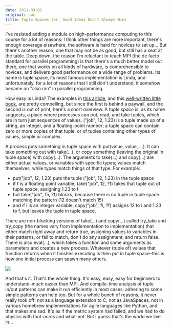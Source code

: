 ```yaml
---
date: 2011-03-01
original: swc
title: Tuple Spaces (or, Good Ideas Don't Always Win)
---
```

<p>I've resisted adding a module on high-performance computing to this course for a lot of reasons: I think other things are more important, there's enough coverage elsewhere, the software is hard for novices to set up… But there's another reason, one that may not be as good, but still has a seat at the table. Deep down, the reason I'm reluctant to teach MPI (the de facto standard for parallel programming) is that there's a much better model out there, one that works on all kinds of hardware, is comprehensible to novices, and delivers good performance on a wide range of problems. Its name is tuple space, its most famous implementation is Linda, and unfortunately, for a lot of reasons that I still don't understand, it somehow became an "also ran" in parallel programming.</p>
<p>How easy is Linda? The examples in <a href="http://portal.acm.org/citation.cfm?doid=2363.2433">this article</a>, and this <a href="http://www.amazon.com/How-Write-Parallel-Programs-Course/dp/026203171X/">well-written little book</a>, are pretty compelling, but since the first is behind a paywall, and the second is out of print, here's a short overview. A <em>tuple space</em> is, as its name suggests, a place where processes can put, read, and take tuples, which are in turn just sequences of values. ("job", 12, 1.23) is a tuple made up of a string, an integer, and a floating-point number; a tuple space can contain zero or more copies of that tuple, or of tuples containing other types of values, simple or complex.</p>
<p>A process puts something in tuple space with put(value, value, …). It can take something out with take(…), or copy something (leaving the original in tuple space) with copy(…).  The arguments to take(…) and copy(…) are either actual values, or variables with specific types; values match themselves, while types match things of that type.  For example:</p>
<ul>
<li>put("job", 12, 1.23) puts the tuple ("job", 12, 1.23) in the tuple space</li>
<li>if f is a floating point variable, take("job", 12, ?f) takes that tuple out of tuple space, assigning 1.23 to f</li>
<li>but take("job", 15, ?f) blocks, because there is no tuple in tuple space matching the pattern (12 doesn't match 15)</li>
<li>and if i is an integer variable, copy("job", ?i, ?f) assigns 12 to i and 1.23 to f, but leaves the tuple in tuple space.</li>
</ul>
<p>There are non-blocking versions of take(…) and copy(…) called try_take and try_copy (the names vary from implementation to implementation) that either match right away and return true, assigning values to variables in their patterns, or fail to match, don't do any assignment, and return false.  There is also eval(…), which takes a function and some arguments as parameters and creates a new process.  Whatever (tuple of) values that function returns when it finishes executing is then put in tuple space–this is how one initial process can spawn many others.</p>
<p><img src="@root/files/2011/03/tuplespace.png" class="centered"></p>
<p>And that's it.  That's the whole thing. It's easy, easy, easy for beginners to understand–much easier than MPI.  And compile-time analysis of tuple in/out patterns can make it run efficiently in most cases; adhering to some simple patterns can help too.  But for a whole bunch of reasons, it never really took off: not as a language extension to C, not as JavaSpaces, not in various homebrew implementations for agile languages like Python, and that makes me sad.  It's as if the metric system had failed, and we had to do physics with foot-acres and what-not.  But I guess that's the world we live in…</p>
